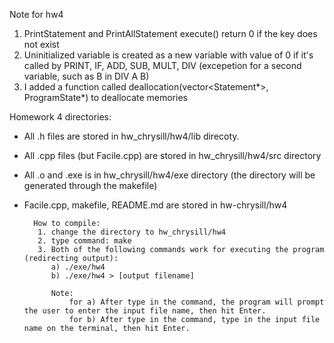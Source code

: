 Note for hw4

1. PrintStatement and PrintAllStatement execute() return 0 if the key does not exist
2. Uninitialized variable is created as a new variable with value of 0 if it's called by PRINT, IF, ADD, SUB, MULT, DIV (excepetion for a second variable, such as B in DIV A B)
3. I added a function called deallocation(vector<Statement*>, ProgramState*) to deallocate memories

Homework 4 directories:
- All .h files are stored in hw_chrysill/hw4/lib direcoty.
- All .cpp files (but Facile.cpp) are stored in hw_chrysill/hw4/src directory
- All .o and .exe is in hw_chrysill/hw4/exe directory (the directory will be generated through the makefile)
- Facile.cpp, makefile, README.md are stored in hw-chrysill/hw4


        How to compile: 
         1. change the directory to hw_chrysill/hw4
         2. type command: make
         3. Both of the following commands work for executing the program (redirecting output):
         	a) ./exe/hw4     
         	b) ./exe/hw4 > [output filename] 

         	Note: 
         		for a) After type in the command, the program will prompt the user to enter the input file name, then hit Enter.
         		for b) After type in the command, type in the input file name on the terminal, then hit Enter.
